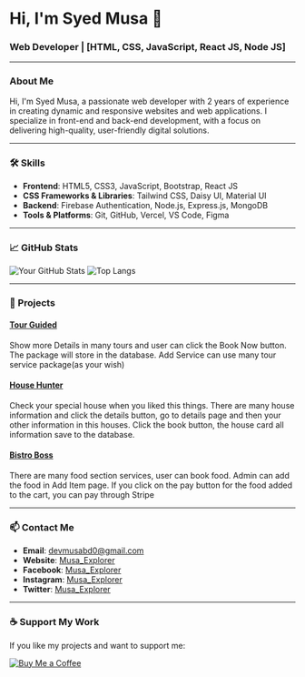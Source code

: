 # Hi, I'm Syed Musa 👋

### Web Developer | [HTML, CSS, JavaScript, React JS, Node JS]


---

### About Me

Hi, I'm Syed Musa, a passionate web developer with 2 years of experience in creating dynamic and responsive websites and web applications. I specialize in front-end and back-end development, with a focus on delivering high-quality, user-friendly digital solutions.

---

### 🛠 Skills

- **Frontend**: HTML5, CSS3, JavaScript, Bootstrap, React JS
- **CSS Frameworks & Libraries**: Tailwind CSS, Daisy UI, Material UI
- **Backend**: Firebase Authentication, Node.js, Express.js, MongoDB
- **Tools & Platforms**: Git, GitHub, Vercel, VS Code, Figma

---

### 📈 GitHub Stats

![Your GitHub Stats](https://github-readme-stats.vercel.app/api?username=your-username&show_icons=true&theme=radical)
![Top Langs](https://github-readme-stats.vercel.app/api/top-langs/?username=your-username&layout=compact&theme=radical)

---

### 🌟 Projects

#### [Tour Guided](https://tourguide-d8131.web.app)
Show more Details in many tours and user can click the Book Now button. The package will store in the database. Add Service can use many tour service package(as your wish) 


#### [House Hunter](https://househunter-571ca.web.app)
Check your special house when you liked this things. There are many house information and click the details button, go to details page and then your other information in this houses. Click the book button, the house card all information save to the database.


#### [Bistro Boss](https://bistro-boss-restaurant-3e373.web.app)
There are many food section services, user can book food. Admin can add the food in Add Item page. If you click on the pay button for the food added to the cart, you can pay through Stripe

---


### 📫 Contact Me

- **Email**: [devmusabd0@gmail.com](devmusabd0@gmail.com)
- **Website**: [Musa_Explorer](https://my-portfolio-29d8d.web.app)
- **Facebook**: [Musa_Explorer](https://www.facebook.com/profile.php?id=61556178039200)
- **Instagram**: [Musa_Explorer](https://www.instagram.com/musa_explorer)
- **Twitter**: [Musa_Explorer](https://x.com/musa_explorer)

---


### ☕ Support My Work

If you like my projects and want to support me:

[![Buy Me a Coffee](https://img.shields.io/badge/-Buy%20Me%20a%20Coffee-FFDD00?style=flat&logo=buy-me-a-coffee&logoColor=black)](https://www.buymeacoffee.com/your-username)
